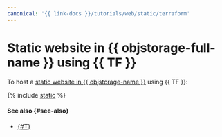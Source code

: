 ```yaml
---
canonical: '{{ link-docs }}/tutorials/web/static/terraform'
---
```


# Static website in {{ objstorage-full-name }} using {{ TF }}

To host a [static website in {{ objstorage-name }}](./index.md) using {{ TF }}:

{% include [static](../../../_tutorials/applied/static-terraform.md) %}

#### See also {#see-also}

* [{#T}](./console.md)